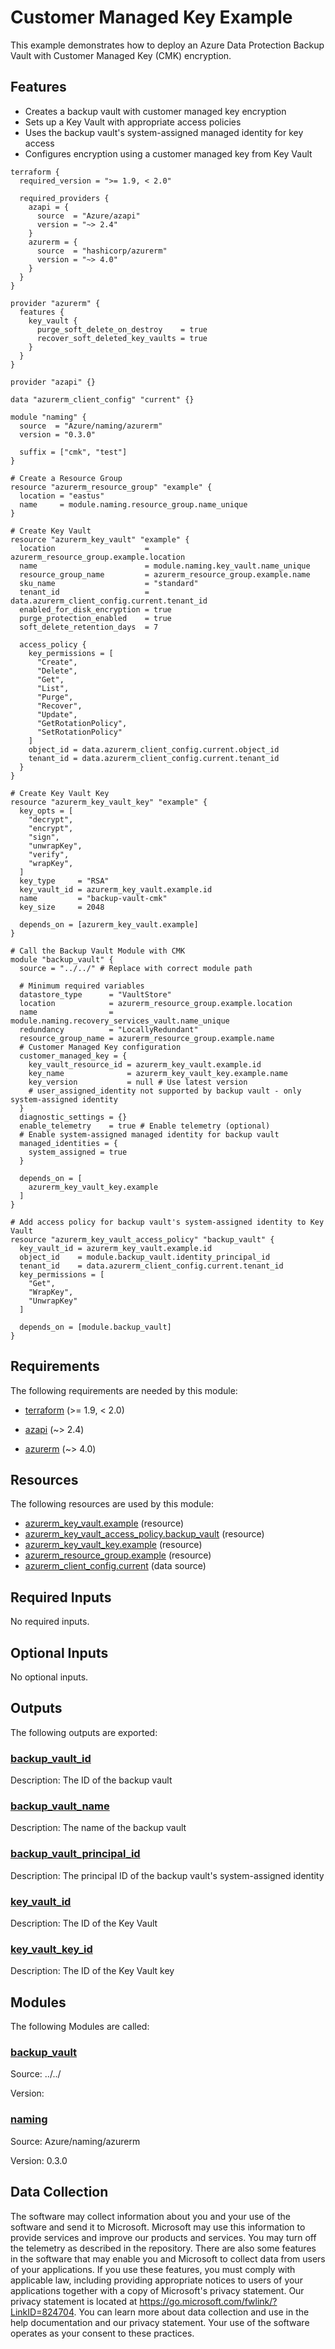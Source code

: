 <!-- BEGIN_TF_DOCS -->
<!-- Code generated by terraform-docs. DO NOT EDIT. -->
# Customer Managed Key Example

This example demonstrates how to deploy an Azure Data Protection Backup Vault with Customer Managed Key (CMK) encryption.

## Features

- Creates a backup vault with customer managed key encryption
- Sets up a Key Vault with appropriate access policies
- Uses the backup vault's system-assigned managed identity for key access
- Configures encryption using a customer managed key from Key Vault

```hcl
terraform {
  required_version = ">= 1.9, < 2.0"

  required_providers {
    azapi = {
      source  = "Azure/azapi"
      version = "~> 2.4"
    }
    azurerm = {
      source  = "hashicorp/azurerm"
      version = "~> 4.0"
    }
  }
}

provider "azurerm" {
  features {
    key_vault {
      purge_soft_delete_on_destroy    = true
      recover_soft_deleted_key_vaults = true
    }
  }
}

provider "azapi" {}

data "azurerm_client_config" "current" {}

module "naming" {
  source  = "Azure/naming/azurerm"
  version = "0.3.0"

  suffix = ["cmk", "test"]
}

# Create a Resource Group
resource "azurerm_resource_group" "example" {
  location = "eastus"
  name     = module.naming.resource_group.name_unique
}

# Create Key Vault
resource "azurerm_key_vault" "example" {
  location                    = azurerm_resource_group.example.location
  name                        = module.naming.key_vault.name_unique
  resource_group_name         = azurerm_resource_group.example.name
  sku_name                    = "standard"
  tenant_id                   = data.azurerm_client_config.current.tenant_id
  enabled_for_disk_encryption = true
  purge_protection_enabled    = true
  soft_delete_retention_days  = 7

  access_policy {
    key_permissions = [
      "Create",
      "Delete",
      "Get",
      "List",
      "Purge",
      "Recover",
      "Update",
      "GetRotationPolicy",
      "SetRotationPolicy"
    ]
    object_id = data.azurerm_client_config.current.object_id
    tenant_id = data.azurerm_client_config.current.tenant_id
  }
}

# Create Key Vault Key
resource "azurerm_key_vault_key" "example" {
  key_opts = [
    "decrypt",
    "encrypt",
    "sign",
    "unwrapKey",
    "verify",
    "wrapKey",
  ]
  key_type     = "RSA"
  key_vault_id = azurerm_key_vault.example.id
  name         = "backup-vault-cmk"
  key_size     = 2048

  depends_on = [azurerm_key_vault.example]
}

# Call the Backup Vault Module with CMK
module "backup_vault" {
  source = "../../" # Replace with correct module path

  # Minimum required variables
  datastore_type      = "VaultStore"
  location            = azurerm_resource_group.example.location
  name                = module.naming.recovery_services_vault.name_unique
  redundancy          = "LocallyRedundant"
  resource_group_name = azurerm_resource_group.example.name
  # Customer Managed Key configuration
  customer_managed_key = {
    key_vault_resource_id = azurerm_key_vault.example.id
    key_name              = azurerm_key_vault_key.example.name
    key_version           = null # Use latest version
    # user_assigned_identity not supported by backup vault - only system-assigned identity
  }
  diagnostic_settings = {}
  enable_telemetry    = true # Enable telemetry (optional)
  # Enable system-assigned managed identity for backup vault
  managed_identities = {
    system_assigned = true
  }

  depends_on = [
    azurerm_key_vault_key.example
  ]
}

# Add access policy for backup vault's system-assigned identity to Key Vault
resource "azurerm_key_vault_access_policy" "backup_vault" {
  key_vault_id = azurerm_key_vault.example.id
  object_id    = module.backup_vault.identity_principal_id
  tenant_id    = data.azurerm_client_config.current.tenant_id
  key_permissions = [
    "Get",
    "WrapKey",
    "UnwrapKey"
  ]

  depends_on = [module.backup_vault]
}
```

<!-- markdownlint-disable MD033 -->
## Requirements

The following requirements are needed by this module:

- <a name="requirement_terraform"></a> [terraform](#requirement\_terraform) (>= 1.9, < 2.0)

- <a name="requirement_azapi"></a> [azapi](#requirement\_azapi) (~> 2.4)

- <a name="requirement_azurerm"></a> [azurerm](#requirement\_azurerm) (~> 4.0)

## Resources

The following resources are used by this module:

- [azurerm_key_vault.example](https://registry.terraform.io/providers/hashicorp/azurerm/latest/docs/resources/key_vault) (resource)
- [azurerm_key_vault_access_policy.backup_vault](https://registry.terraform.io/providers/hashicorp/azurerm/latest/docs/resources/key_vault_access_policy) (resource)
- [azurerm_key_vault_key.example](https://registry.terraform.io/providers/hashicorp/azurerm/latest/docs/resources/key_vault_key) (resource)
- [azurerm_resource_group.example](https://registry.terraform.io/providers/hashicorp/azurerm/latest/docs/resources/resource_group) (resource)
- [azurerm_client_config.current](https://registry.terraform.io/providers/hashicorp/azurerm/latest/docs/data-sources/client_config) (data source)

<!-- markdownlint-disable MD013 -->
## Required Inputs

No required inputs.

## Optional Inputs

No optional inputs.

## Outputs

The following outputs are exported:

### <a name="output_backup_vault_id"></a> [backup\_vault\_id](#output\_backup\_vault\_id)

Description: The ID of the backup vault

### <a name="output_backup_vault_name"></a> [backup\_vault\_name](#output\_backup\_vault\_name)

Description: The name of the backup vault

### <a name="output_backup_vault_principal_id"></a> [backup\_vault\_principal\_id](#output\_backup\_vault\_principal\_id)

Description: The principal ID of the backup vault's system-assigned identity

### <a name="output_key_vault_id"></a> [key\_vault\_id](#output\_key\_vault\_id)

Description: The ID of the Key Vault

### <a name="output_key_vault_key_id"></a> [key\_vault\_key\_id](#output\_key\_vault\_key\_id)

Description: The ID of the Key Vault key

## Modules

The following Modules are called:

### <a name="module_backup_vault"></a> [backup\_vault](#module\_backup\_vault)

Source: ../../

Version:

### <a name="module_naming"></a> [naming](#module\_naming)

Source: Azure/naming/azurerm

Version: 0.3.0

<!-- markdownlint-disable-next-line MD041 -->
## Data Collection

The software may collect information about you and your use of the software and send it to Microsoft. Microsoft may use this information to provide services and improve our products and services. You may turn off the telemetry as described in the repository. There are also some features in the software that may enable you and Microsoft to collect data from users of your applications. If you use these features, you must comply with applicable law, including providing appropriate notices to users of your applications together with a copy of Microsoft's privacy statement. Our privacy statement is located at <https://go.microsoft.com/fwlink/?LinkID=824704>. You can learn more about data collection and use in the help documentation and our privacy statement. Your use of the software operates as your consent to these practices.
<!-- END_TF_DOCS -->